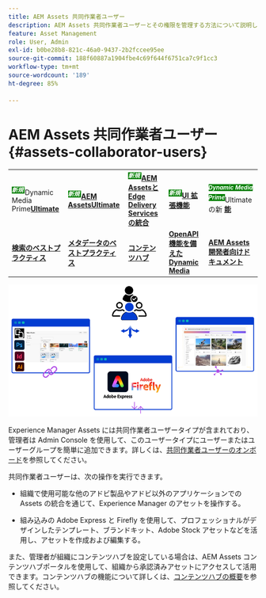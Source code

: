```yaml
---
title: AEM Assets 共同作業者ユーザー
description: AEM Assets 共同作業者ユーザーとその権限を管理する方法について説明します。
feature: Asset Management
role: User, Admin
exl-id: b0be28b8-821c-46a0-9437-2b2fccee95ee
source-git-commit: 188f60887a1904fbe4c69f644f6751ca7c9f1cc3
workflow-type: tm+mt
source-wordcount: '189'
ht-degree: 85%

---
```


# AEM Assets 共同作業者ユーザー {#assets-collaborator-users}

<table>
    <tr>
        <td>
            <sup style= "background-color:#008000; color:#FFFFFF; font-weight:bold"><i> 新規 </i></sup>Dynamic Media Prime<a href="/help/assets/dynamic-media/dm-prime-ultimate.md"><b>Ultimate</b></a>
        </td>
        <td>
            <sup style= "background-color:#008000; color:#FFFFFF; font-weight:bold"><i> 新規 </i></sup> <a href="/help/assets/assets-ultimate-overview.md"><b>AEM AssetsUltimate</b></a>
        </td>
        <td>
            <sup style= "background-color:#008000; color:#FFFFFF; font-weight:bold"><i> 新規 </i></sup> <a href="/help/assets/integrate-aem-assets-edge-delivery-services.md"><b>AEM AssetsとEdge Delivery Servicesの統合 </b></a>
        </td>
        <td>
            <sup style= "background-color:#008000; color:#FFFFFF; font-weight:bold"><i> 新規 </i></sup><a href="/help/assets/aem-assets-view-ui-extensibility.md"><b>UI 拡張機能 </b></a>
        </td>
          <td>
            <sup style= "background-color:#008000; color:#FFFFFF; font-weight:bold"><i>Dynamic Media Prime</i></sup>Ultimateの新 <a href="/help/assets/dynamic-media/enable-dynamic-media-prime-and-ultimate.md"><b> 能 </b></a>
        </td>
    </tr>
    <tr>
        <td>
            <a href="/help/assets/search-best-practices.md"><b>検索のベストプラクティス</b></a>
        </td>
        <td>
            <a href="/help/assets/metadata-best-practices.md"><b>メタデータのベストプラクティス</b></a>
        </td>
        <td>
            <a href="/help/assets/product-overview.md"><b>コンテンツハブ</b></a>
        </td>
        <td>
            <a href="/help/assets/dynamic-media-open-apis-overview.md"><b>OpenAPI 機能を備えた Dynamic Media</b></a>
        </td>
        <td>
            <a href="https://developer.adobe.com/experience-cloud/experience-manager-apis/"><b>AEM Assets 開発者向けドキュメント</b></a>
        </td>
    </tr>
</table>

![AEM Assets 共同作業者ユーザーバナー](/help/assets/assets/aem-assets-collaborator-users-banner.png)

Experience Manager Assets には共同作業者ユーザータイプが含まれており、管理者は Admin Console を使用して、このユーザータイプにユーザーまたはユーザーグループを簡単に追加できます。詳しくは、[共同作業者ユーザーのオンボード](/help/assets/enable-assets-ultimate.md#onboard-collaborator-users)を参照してください。

共同作業者ユーザーは、次の操作を実行できます。

* 組織で使用可能な他のアドビ製品やアドビ以外のアプリケーションでの Assets の統合を通じて、Experience Manager のアセットを操作する。

* 組み込みの Adobe Express と Firefly を使用して、プロフェッショナルがデザインしたテンプレート、ブランドキット、Adobe Stock アセットなどを活用し、アセットを作成および編集する。


また、管理者が組織にコンテンツハブを設定している場合は、AEM Assets コンテンツハブポータルを使用して、組織から承認済みアセットにアクセスして活用できます。コンテンツハブの機能について詳しくは、[コンテンツハブの概要](/help/assets/product-overview.md)を参照してください。
